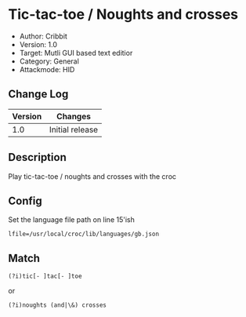 # Tic-tac-toe / Noughts and crosses
- Author: Cribbit
- Version: 1.0
- Target: Mutli GUI based text editior
- Category: General
- Attackmode: HID

## Change Log
| Version | Changes         |
| ------- | --------------- |
| 1.0     | Initial release |

## Description
Play tic-tac-toe / noughts and crosses with the croc

## Config
Set the language file path on line 15'ish

`lfile=/usr/local/croc/lib/languages/gb.json`

## Match
`(?i)tic[- ]tac[- ]toe`

or

`(?i)noughts (and|\&) crosses`
